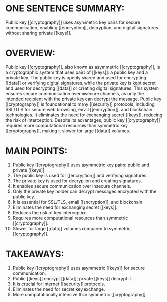 # ONE SENTENCE SUMMARY:
Public key [[cryptography]] uses asymmetric key pairs for secure communication, enabling [[encryption]], decryption, and digital signatures without sharing private [[keys]].

# OVERVIEW:
Public key [[cryptography]], also known as asymmetric [[cryptography]], is a cryptographic system that uses pairs of [[keys]]: a public key and a private key. The public key is openly shared and used for encrypting [[data]] or verifying digital signatures, while the private key is kept secret and used for decrypting [[data]] or creating digital signatures. This system ensures secure communication over insecure channels, as only the intended recipient with the private key can decrypt the message. Public key [[cryptography]] is foundational to many [[security]] protocols, including SSL/TLS for secure web browsing, email [[encryption]], and blockchain technologies. It eliminates the need for exchanging secret [[keys]], reducing the risk of interception. Despite its advantages, public key [[cryptography]] requires more computational resources than symmetric key [[cryptography]], making it slower for large [[data]] volumes.

# MAIN POINTS:
1. Public key [[cryptography]] uses asymmetric key pairs: public and private [[keys]].
2. The public key is used for [[encryption]] and verifying signatures.
3. The private key is used for decryption and creating signatures.
4. It enables secure communication over insecure channels.
5. Only the private key holder can decrypt messages encrypted with the public key.
6. It is essential for SSL/TLS, email [[encryption]], and blockchain.
7. Eliminates the need for exchanging secret [[keys]].
8. Reduces the risk of key interception.
9. Requires more computational resources than symmetric [[cryptography]].
10. Slower for large [[data]] volumes compared to symmetric [[cryptography]].

# TAKEAWAYS:
1. Public key [[cryptography]] uses asymmetric [[keys]] for secure communication.
2. Public [[keys]] encrypt [[data]]; private [[keys]] decrypt it.
3. It is crucial for internet [[security]] protocols.
4. Eliminates the need for secret key exchange.
5. More computationally intensive than symmetric [[cryptography]].